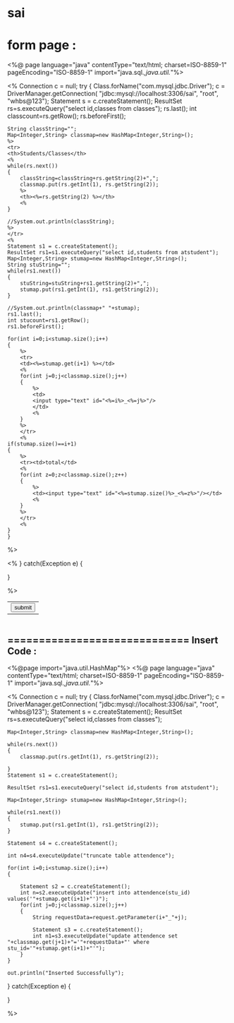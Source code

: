 sai
===

form page : 
===========
<%@ page language="java" contentType="text/html; charset=ISO-8859-1"
    pageEncoding="ISO-8859-1" import="java.sql.*,java.util.*"%>
<!DOCTYPE html PUBLIC "-//W3C//DTD HTML 4.01 Transitional//EN" "http://www.w3.org/TR/html4/loose.dtd">
<html>
<head>
<meta http-equiv="Content-Type" content="text/html; charset=ISO-8859-1">
<title>Insert title here</title>
 <script src="js/jquery.js"></script>
<script type="text/javascript">

var resultQuery="";
function clickMe(students,classes,classString,stuString)
{
	
	resultQuery="";
	$('#result_table').empty();
	var splitClass=classString.split(",");
	
	var splitStudent=stuString.split(",");

	for(var z=0;z<splitStudent.length-1;z++)
	{
		//alert(splitStudent.length-1+"_"+z);
	}
	resultQuery=resultQuery+'<tr><th>Students/Classes</th>';
	for(var i=0;i<splitClass.length-1;i++)
	{
		resultQuery=resultQuery+'<th>'+splitClass[i]+'</th>';
	}
	resultQuery=resultQuery+'</tr>';
	
	
	for(var j=0;j<splitStudent.length-1;j++)
	{
		resultQuery=resultQuery+'<tr><td>'+splitStudent[j]+'</td>';
		
		for(var z=0;z<splitClass.length-1;z++)
		{
			var totalId=splitStudent.length-1+"_"+z;
			
			var inputNames=j+"_"+z;
			
			resultQuery=resultQuery+'<td><input name='+inputNames+' type="text" value='+((parseInt($('#'+j+"_"+z).val())/parseInt($('#'+totalId).val()))*100)+'%></h5></td>';

		}
		
	}
	
	resultQuery=resultQuery+'<tr><td><input type="submit" value="submit"/></td></tr>';
	
	resultQuery=resultQuery+'</tr>';
	
	$('#result_table').append(resultQuery);
}
</script>
</head>
<body>
<table>
<%
Connection c = null;
try {
	Class.forName("com.mysql.jdbc.Driver");
	c = DriverManager.getConnection(
			"jdbc:mysql://localhost:3306/sai", "root", "whbs@123");
	Statement s = c.createStatement();
	ResultSet rs=s.executeQuery("select id,classes from classes");
	rs.last();
	int classcount=rs.getRow();
	rs.beforeFirst();
	
	String classString="";
	Map<Integer,String> classmap=new HashMap<Integer,String>();
	%>
	<tr>
	<th>Students/Classes</th>
	<%
	while(rs.next())
	{
		classString=classString+rs.getString(2)+",";
		classmap.put(rs.getInt(1), rs.getString(2));
		%>
		<th><%=rs.getString(2) %></th>
		<%
	}
	
	//System.out.println(classString);
	%>
	</tr>
	<%
	Statement s1 = c.createStatement();
	ResultSet rs1=s1.executeQuery("select id,students from atstudent");
	Map<Integer,String> stumap=new HashMap<Integer,String>();
	String stuString="";
	while(rs1.next())
	{
		stuString=stuString+rs1.getString(2)+",";
		stumap.put(rs1.getInt(1), rs1.getString(2));
	}
	
	//System.out.println(classmap+" "+stumap);
	rs1.last();
	int stucount=rs1.getRow();
	rs1.beforeFirst();
	
	for(int i=0;i<stumap.size();i++)
	{
		%>
		<tr>
		<td><%=stumap.get(i+1) %></td>
		<%
		for(int j=0;j<classmap.size();j++)
		{
			%>
			<td>
			<input type="text" id="<%=i%>_<%=j%>"/>
			</td>
			<%
		}
		%>
		</tr>
		<%
	if(stumap.size()==i+1)
	{
		%>
		<tr><td>total</td>
		<%
		for(int z=0;z<classmap.size();z++)
		{
			%>
			<td><input type="text" id="<%=stumap.size()%>_<%=z%>"/></td>
			<%
		}
		%>
		</tr>
		<%
	}
	} 
%>
<tr><td><input type="button" value="submit" onclick="clickMe('<%=stumap.size()%>','<%=classmap.size()%>','<%=classString%>','<%=stuString%>')"/></td></tr>

<%
}
catch(Exception e)
{
	
}

%>
</table>
<div>
<form action="saiInsert.jsp">
<table id="result_table">

</table>
</form>
</div>
</body>
</html>


=============================
Insert Code : 
-------------------


<%@page import="java.util.HashMap"%>
<%@ page language="java" contentType="text/html; charset=ISO-8859-1"
    pageEncoding="ISO-8859-1" import="java.sql.*,java.util.*"%>
<!DOCTYPE html PUBLIC "-//W3C//DTD HTML 4.01 Transitional//EN" "http://www.w3.org/TR/html4/loose.dtd">
<html>
<head>
<meta http-equiv="Content-Type" content="text/html; charset=ISO-8859-1">
<title>Insert title here</title>
</head>
<body>
<%
Connection c = null;
try {
	Class.forName("com.mysql.jdbc.Driver");
	c = DriverManager.getConnection(
			"jdbc:mysql://localhost:3306/sai", "root", "whbs@123");
	Statement s = c.createStatement();
	ResultSet rs=s.executeQuery("select id,classes from classes");
	
	Map<Integer,String> classmap=new HashMap<Integer,String>();
	
	while(rs.next())
	{
		classmap.put(rs.getInt(1), rs.getString(2));
		
	}
	Statement s1 = c.createStatement();
	
	ResultSet rs1=s1.executeQuery("select id,students from atstudent");
	
	Map<Integer,String> stumap=new HashMap<Integer,String>();
	
	while(rs1.next())
	{
		stumap.put(rs1.getInt(1), rs1.getString(2));
	}
	
	Statement s4 = c.createStatement();
	
	int n4=s4.executeUpdate("truncate table attendence");
	
	for(int i=0;i<stumap.size();i++)
	{
		
		Statement s2 = c.createStatement();
		int n=s2.executeUpdate("insert into attendence(stu_id) values('"+stumap.get(i+1)+"')");
		for(int j=0;j<classmap.size();j++)
		{
			String requestData=request.getParameter(i+"_"+j);
			
			Statement s3 = c.createStatement();
			int n1=s3.executeUpdate("update attendence set "+classmap.get(j+1)+"='"+requestData+"' where stu_id='"+stumap.get(i+1)+"'");
		}
	}
	
	out.println("Inserted Successfully");
}
catch(Exception e)
{
	
}

%>
</body>
</h
